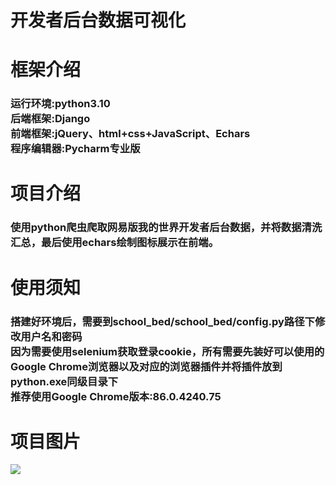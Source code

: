 # 开发者后台数据可视化
<h1>框架介绍</h1>
<h3>
  运行环境:python3.10</br>
  后端框架:Django</br>
  前端框架:jQuery、html+css+JavaScript、Echars</br>
  程序编辑器:Pycharm专业版</br>
</h3>
<h1>项目介绍</h1>
<h3>
  使用python爬虫爬取网易版我的世界开发者后台数据，并将数据清洗汇总，最后使用echars绘制图标展示在前端。
</h3>
<h1>使用须知</h1>
<h3>
  搭建好环境后，需要到school_bed/school_bed/config.py路径下修改用户名和密码</br>
  因为需要使用selenium获取登录cookie，所有需要先装好可以使用的Google Chrome浏览器以及对应的浏览器插件并将插件放到python.exe同级目录下</br>
  推荐使用Google Chrome版本:86.0.4240.75</br>
</h3>
<h1>项目图片</h1>
<img src="https://github.com/891658761/Django_ViewDemo/assets/167508600/62629365-8dda-45a0-a628-409a7dde0318">
